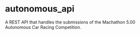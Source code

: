 # autonomous_api
A REST API that handles the submissions of the Machathon 5.00 Autonomous Car Racing Competition.

